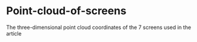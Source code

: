 # Point-cloud-of-screens
The three-dimensional point cloud coordinates of the 7 screens used in the article
